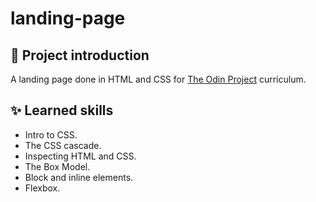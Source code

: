 # landing-page

## 📑 Project introduction
A landing page done in HTML and CSS for <a href="https://www.theodinproject.com/" target="_blank" rel="noreferrer">The Odin Project</a> curriculum.

## ✨ Learned skills
- Intro to CSS.
- The CSS cascade.
- Inspecting HTML and CSS.
- The Box Model.
- Block and inline elements.
- Flexbox.